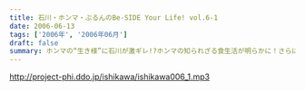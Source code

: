 ```yaml
---
title: 石川・ホンマ・ぶるんのBe-SIDE Your Life! vol.6-1
date: 2006-06-13
tags: ['2006年', '2006年06月']
draft: false
summary: ホンマの“生き様”に石川が激ギレ!?ホンマの知られざる食生活が明らかに！さらに、石川の対談が掲載された『別注カドカワ』が「安い」か「高い」かで、石川・ホンマが押し問答!!全体的に「カネで口論」になっている最低の30分！(笑)
---
```


http://project-phi.ddo.jp/ishikawa/ishikawa006_1.mp3
